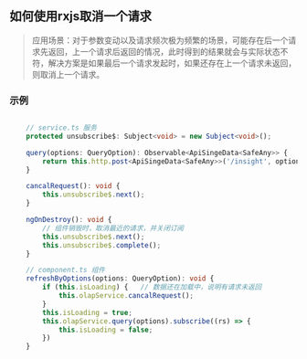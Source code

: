 ## 如何使用rxjs取消一个请求

> 应用场景：对于参数变动以及请求频次极为频繁的场景，可能存在后一个请求先返回，上一个请求后返回的情况，此时得到的结果就会与实际状态不符，解决方案是如果最后一个请求发起时，如果还存在上一个请求未返回，则取消上一个请求。

### 示例
```ts

    // service.ts 服务
    protected unsubscribe$: Subject<void> = new Subject<void>();

    query(options: QueryOption): Observable<ApiSingeData<SafeAny>> {
        return this.http.post<ApiSingeData<SafeAny>>('/insight', options).pipe(takeUntil(this.unsubscribe$));
    }

    cancalRequest(): void {
        this.unsubscribe$.next();
    }

    ngOnDestroy(): void {
        // 组件销毁时，取消最近的请求，并关闭订阅
        this.unsubscribe$.next();
        this.unsubscribe$.complete();
    }
```

```ts
    // component.ts 组件
    refreshByOptions(options: QueryOption): void {
        if (this.isLoading) {   // 数据还在加载中，说明有请求未返回
            this.olapService.cancalRequest();
        }
        this.isLoading = true;
        this.olapService.query(options).subscribe((rs) => {
            this.isLoading = false;
        })
    }
```